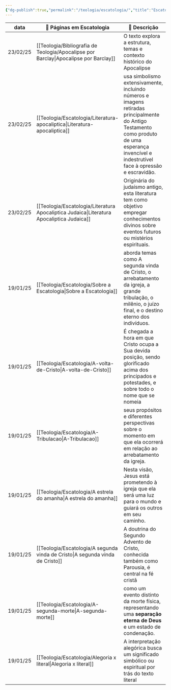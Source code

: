 ```yaml
---
{"dg-publish":true,"permalink":"/teologia/escatologia/","title":"Escatologia","metatags":{"description":"Aborda temas como A segunda vinda de Cristo, o arrebatamento da igreja, a grande tribulação, o milênio, o juízo final, e o destino eterno dos indivíduos."},"contentClasses":"row-alt row-hover","noteIcon":"1","updated":"2025-03-04T21:22:48.154-03:00"}
---
```



| data     | 📖 Páginas em Escatologia                                                                    | 📄 Descrição                                                                                                                                                                                    |
| -------- | -------------------------------------------------------------------------------------------- | ----------------------------------------------------------------------------------------------------------------------------------------------------------------------------------------------- |
| 23/02/25 | [[Teologia/Bibliografia de Teologia/Apocalipse por Barclay\|Apocalipse por Barclay]]      | O texto explora a estrutura, temas e contexto histórico do Apocalipse                                                                                                                           |
| 23/02/25 | [[Teologia/Escatologia/Literatura-apocaliptica\|Literatura-apocaliptica]]                 | usa simbolismo extensivamente, incluindo números e imagens retiradas principalmente do Antigo Testamento como produto de uma esperança invencível e indestrutível face à opressão e escravidão. |
| 23/02/25 | [[Teologia/Escatologia/Literatura Apocaliptica Judaica\|Literatura Apocaliptica Judaica]] | Originária do judaísmo antigo, esta literatura tem como objetivo empregar conhecimentos divinos sobre eventos futuros ou mistérios espirituais.                                                 |
| 19/01/25 | [[Teologia/Escatologia/Sobre a Escatologia\|Sobre a Escatologia]]                         | aborda temas como A segunda vinda de Cristo, o arrebatamento da igreja, a grande tribulação, o milênio, o juízo final, e o destino eterno dos indivíduos.                                       |
| 19/01/25 | [[Teologia/Escatologia/A-volta-de-Cristo\|A-volta-de-Cristo]]                             | É chegada a hora em que Cristo ocupa a Sua devida posição, sendo glorificado acima dos principados e potestades, e sobre todo o nome que se nomeia                                              |
| 19/01/25 | [[Teologia/Escatologia/A-Tribulacao\|A-Tribulacao]]                                       | seus propósitos e diferentes perspectivas sobre o momento em que ela ocorrerá em relação ao arrebatamento da igreja.                                                                            |
| 19/01/25 | [[Teologia/Escatologia/A estrela do amanha\|A estrela do amanha]]                         | Nesta visão, Jesus está prometendo à igreja que ela será uma luz para o mundo e guiará os outros em seu caminho.                                                                                |
| 19/01/25 | [[Teologia/Escatologia/A segunda vinda de Cristo\|A segunda vinda de Cristo]]             | A doutrina do Segundo Advento de Cristo, conhecida também como Parousia, é central na fé cristã                                                                                                 |
| 19/01/25 | [[Teologia/Escatologia/A-segunda-morte\|A-segunda-morte]]                                 | como um evento distinto da morte física, representando uma **separação eterna de Deus** e um estado de condenação.                                                                              |
| 19/01/25 | [[Teologia/Escatologia/Alegoria x literal\|Alegoria x literal]]                           | A interpretação alegórica busca um significado simbólico ou espiritual por trás do texto literal                                                                                                |
